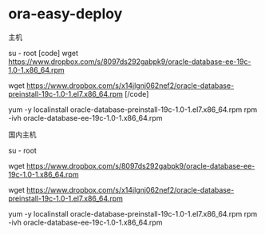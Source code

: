 # ora-easy-deploy


主机

su - root 
[code]
wget https://www.dropbox.com/s/8097ds292gabpk9/oracle-database-ee-19c-1.0-1.x86_64.rpm

wget https://www.dropbox.com/s/x14jlgnj062nef2/oracle-database-preinstall-19c-1.0-1.el7.x86_64.rpm
[/code]


yum -y localinstall oracle-database-preinstall-19c-1.0-1.el7.x86_64.rpm
rpm -ivh oracle-database-ee-19c-1.0-1.x86_64.rpm 



国内主机

su - root 

wget https://www.dropbox.com/s/8097ds292gabpk9/oracle-database-ee-19c-1.0-1.x86_64.rpm

wget https://www.dropbox.com/s/x14jlgnj062nef2/oracle-database-preinstall-19c-1.0-1.el7.x86_64.rpm


yum -y localinstall oracle-database-preinstall-19c-1.0-1.el7.x86_64.rpm
rpm -ivh oracle-database-ee-19c-1.0-1.x86_64.rpm 
